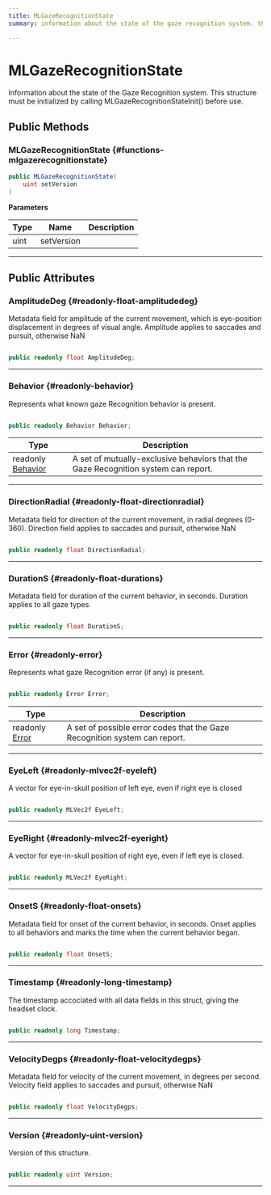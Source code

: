 ```yaml
---
title: MLGazeRecognitionState
summary: information about the state of the gaze recognition system. this structure must be initialized by calling mlgazerecognitionstateinit before use. 

---
```


# MLGazeRecognitionState




Information about the state of the Gaze Recognition system. This structure must be initialized by calling MLGazeRecognitionStateInit() before use.   





## Public Methods

###  MLGazeRecognitionState {#functions-mlgazerecognitionstate}

```csharp
public MLGazeRecognitionState(
    uint setVersion
)
```


**Parameters**

| Type | Name  | Description  | 
|--|--|--|
| uint |setVersion||






-----------

## Public Attributes

### AmplitudeDeg {#readonly-float-amplitudedeg}

Metadata field for amplitude of the current movement, which is eye-position displacement in degrees of visual angle. Amplitude applies to saccades and pursuit, otherwise NaN 

```csharp

public readonly float AmplitudeDeg;

```






-----------

### Behavior {#readonly-behavior}

Represents what known gaze Recognition behavior is present. 

```csharp

public readonly Behavior Behavior;

```

| Type | Description  | 
|--|--|
| readonly [Behavior](/unity-api/api/UnityEngine.XR.MagicLeap/MLGazeRecognition/UnityEngine.XR.MagicLeap.MLGazeRecognition.md#enums-behavior) | A set of mutually-exclusive behaviors that the Gaze Recognition system can report.  |





-----------

### DirectionRadial {#readonly-float-directionradial}

Metadata field for direction of the current movement, in radial degrees (0-360). Direction field applies to saccades and pursuit, otherwise NaN 

```csharp

public readonly float DirectionRadial;

```






-----------

### DurationS {#readonly-float-durations}

Metadata field for duration of the current behavior, in seconds. Duration applies to all gaze types. 

```csharp

public readonly float DurationS;

```






-----------

### Error {#readonly-error}

Represents what gaze Recognition error (if any) is present. 

```csharp

public readonly Error Error;

```

| Type | Description  | 
|--|--|
| readonly [Error](/unity-api/api/UnityEngine.XR.MagicLeap/MLGazeRecognition/UnityEngine.XR.MagicLeap.MLGazeRecognition.md#enums-error) | A set of possible error codes that the Gaze Recognition system can report.  |





-----------

### EyeLeft {#readonly-mlvec2f-eyeleft}

A vector for eye-in-skull position of left eye, even if right eye is closed 

```csharp

public readonly MLVec2f EyeLeft;

```






-----------

### EyeRight {#readonly-mlvec2f-eyeright}

A vector for eye-in-skull position of right eye, even if left eye is closed. 

```csharp

public readonly MLVec2f EyeRight;

```






-----------

### OnsetS {#readonly-float-onsets}

Metadata field for onset of the current behavior, in seconds. Onset applies to all behaviors and marks the time when the current behavior began. 

```csharp

public readonly float OnsetS;

```






-----------

### Timestamp {#readonly-long-timestamp}

The timestamp accociated with all data fields in this struct, giving the headset clock. 

```csharp

public readonly long Timestamp;

```






-----------

### VelocityDegps {#readonly-float-velocitydegps}

Metadata field for velocity of the current movement, in degrees per second. Velocity field applies to saccades and pursuit, otherwise NaN 

```csharp

public readonly float VelocityDegps;

```






-----------

### Version {#readonly-uint-version}

Version of this structure. 

```csharp

public readonly uint Version;

```






-----------

